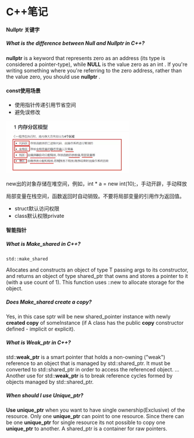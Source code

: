 # C++笔记

#### Nullptr 关键字

##### What is the difference between Null and Nullptr in C++?

**nullptr** is a keyword that represents zero as an address (its type is considered a pointer-type), while **NULL** is the value zero as an int . If you're writing something where you're referring to the zero address, rather than the value zero, you should use **nullptr** .

#### const使用场景

- 使用指针传递引用节省空间
- 避免误修改

<img src="../../images/image-20210219172652654-3907951.png" alt="image-20210219172652654" style="zoom:33%;" />

new出的对象存储在堆空间，例如，int * a = new int(10);，手动开辟，手动释放

局部变量在栈空间，函数返回时自动销毁。不要将局部变量的引用作为返回值。

- struct默认访问权限
- class默认权限private

#### 智能指针

##### What is Make_shared in C++?

`std::make_shared`

Allocates and constructs an object of type T passing args to its constructor, and returns an object of type shared_ptr<T> that owns and stores a pointer to it (with a use count of 1). This function uses ::new to allocate storage for the object.

##### Does Make_shared create a copy?

Yes, in this case sptr will be new shared_pointer instance with newly **created copy** of someInstance (if A class has the public **copy** constructor defined - implicit or explicit).

##### What is Weak_ptr in C++?

std::**weak_ptr** is a smart pointer that holds a non-owning ("weak") reference to an object that is managed by std::shared_ptr. It must be converted to std::shared_ptr in order to access the referenced object. ... Another use for std::**weak_ptr** is to break reference cycles formed by objects managed by std::shared_ptr.

##### When should I use Unique_ptr?

**Use unique_ptr** when you want to have single ownership(Exclusive) of the resource. Only one **unique_ptr** can point to one resource. Since there can be one **unique_ptr** for single resource its not possible to copy one **unique_ptr** to another. A shared_ptr is a container for raw pointers.